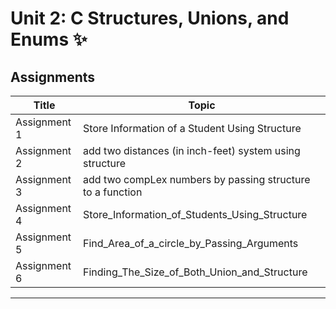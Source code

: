# Unit 2: C Structures, Unions, and Enums ✨️

## Assignments

| Title | Topic |
| ----- | ------|
| Assignment 1 | Store Information of a Student Using Structure |
| Assignment 2 | add two distances (in inch-feet) system using structure |
| Assignment 3 | add two compLex numbers by passing structure to a function |
| Assignment 4 | Store_Information_of_Students_Using_Structure |
| Assignment 5 | Find_Area_of_a_circle_by_Passing_Arguments |
| Assignment 6 | Finding_The_Size_of_Both_Union_and_Structure |

__________________________________________________________________ 

